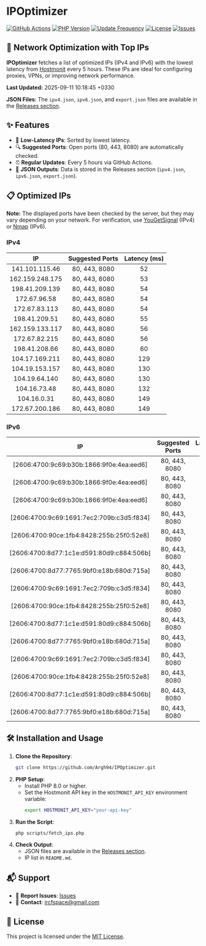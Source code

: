 # IPOptimizer

[![GitHub Actions](https://github.com/Argh94/IPOptimizer/workflows/IPOptimizer/badge.svg)](https://github.com/Argh94/IPOptimizer/actions)
[![PHP Version](https://img.shields.io/badge/PHP-8.0-blue)](https://www.php.net)
[![Update Frequency](https://img.shields.io/badge/Updates-Every%205%20Hours-green)](https://github.com/Argh94/IPOptimizer)
[![License](https://img.shields.io/badge/License-MIT-yellow)](https://opensource.org/licenses/MIT)
[![Issues](https://img.shields.io/github/issues/Argh94/IPOptimizer)](https://github.com/Argh94/IPOptimizer/issues)

## 🚀 Network Optimization with Top IPs

**IPOptimizer** fetches a list of optimized IPs (IPv4 and IPv6) with the lowest latency from [Hostmonit](https://hostmonit.com/) every 5 hours. These IPs are ideal for configuring proxies, VPNs, or improving network performance.

**Last Updated:** 2025-09-11 10:18:45 +0330

**JSON Files**: The `ipv4.json`, `ipv6.json`, and `export.json` files are available in the [Releases section](https://github.com/Argh94/IPOptimizer/releases).

## ✨ Features
- 📡 **Low-Latency IPs**: Sorted by lowest latency.
- 🔍 **Suggested Ports**: Open ports (80, 443, 8080) are automatically checked.
- ⏰ **Regular Updates**: Every 5 hours via GitHub Actions.
- 📄 **JSON Outputs**: Data is stored in the Releases section (`ipv4.json`, `ipv6.json`, `export.json`).

## 📋 Optimized IPs

**Note:** The displayed ports have been checked by the server, but they may vary depending on your network. For verification, use [YouGetSignal](https://www.yougetsignal.com/tools/open-ports/) (IPv4) or [Nmap](https://nmap.org/) (IPv6).

### IPv4
| IP | Suggested Ports | Latency (ms) |
|:---:|:---------------:|:------------:|
| 141.101.115.46 | 80, 443, 8080 | 52 |
| 162.159.248.175 | 80, 443, 8080 | 53 |
| 198.41.209.139 | 80, 443, 8080 | 54 |
| 172.67.96.58 | 80, 443, 8080 | 54 |
| 172.67.83.113 | 80, 443, 8080 | 54 |
| 198.41.209.51 | 80, 443, 8080 | 55 |
| 162.159.133.117 | 80, 443, 8080 | 56 |
| 172.67.82.215 | 80, 443, 8080 | 56 |
| 198.41.208.66 | 80, 443, 8080 | 60 |
| 104.17.169.211 | 80, 443, 8080 | 129 |
| 104.19.153.157 | 80, 443, 8080 | 130 |
| 104.19.64.140 | 80, 443, 8080 | 130 |
| 104.16.73.48 | 80, 443, 8080 | 132 |
| 104.16.0.31 | 80, 443, 8080 | 149 |
| 172.67.200.186 | 80, 443, 8080 | 149 |

### IPv6
| IP | Suggested Ports | Latency (ms) |
|:---:|:---------------:|:------------:|
| [2606:4700:9c69:b30b:1866:9f0e:4ea:eed6] | 80, 443, 8080 | 3 |
| [2606:4700:9c69:b30b:1866:9f0e:4ea:eed6] | 80, 443, 8080 | 3 |
| [2606:4700:9c69:b30b:1866:9f0e:4ea:eed6] | 80, 443, 8080 | 3 |
| [2606:4700:9c69:1691:7ec2:709b:c3d5:f834] | 80, 443, 8080 | 4 |
| [2606:4700:90ce:1fb4:8428:255b:25f0:52e8] | 80, 443, 8080 | 4 |
| [2606:4700:8d77:1c1e:d591:80d9:c884:506b] | 80, 443, 8080 | 4 |
| [2606:4700:8d77:7765:9bf0:e18b:680d:715a] | 80, 443, 8080 | 4 |
| [2606:4700:9c69:1691:7ec2:709b:c3d5:f834] | 80, 443, 8080 | 4 |
| [2606:4700:90ce:1fb4:8428:255b:25f0:52e8] | 80, 443, 8080 | 4 |
| [2606:4700:8d77:1c1e:d591:80d9:c884:506b] | 80, 443, 8080 | 4 |
| [2606:4700:8d77:7765:9bf0:e18b:680d:715a] | 80, 443, 8080 | 4 |
| [2606:4700:9c69:1691:7ec2:709b:c3d5:f834] | 80, 443, 8080 | 4 |
| [2606:4700:90ce:1fb4:8428:255b:25f0:52e8] | 80, 443, 8080 | 4 |
| [2606:4700:8d77:1c1e:d591:80d9:c884:506b] | 80, 443, 8080 | 4 |
| [2606:4700:8d77:7765:9bf0:e18b:680d:715a] | 80, 443, 8080 | 4 |

## 🛠️ Installation and Usage
1. **Clone the Repository**:
   ```bash
   git clone https://github.com/Argh94/IPOptimizer.git
   ```
2. **PHP Setup**:
   - Install PHP 8.0 or higher.
   - Set the Hostmonit API key in the `HOSTMONIT_API_KEY` environment variable:
     ```bash
     export HOSTMONIT_API_KEY="your-api-key"
     ```
3. **Run the Script**:
   ```bash
   php scripts/fetch_ips.php
   ```
4. **Check Output**:
   - JSON files are available in the [Releases section](https://github.com/Argh94/IPOptimizer/releases).
   - IP list in `README.md`.

## 📬 Support
- 🐛 **Report Issues**: [Issues](https://github.com/Argh94/IPOptimizer/issues)
- 📧 **Contact**: [ircfspace@gmail.com](mailto:ircfspace@gmail.com)

## 📄 License
This project is licensed under the [MIT License](https://github.com/Argh94/HandWave/blob/main/LICENCE).
